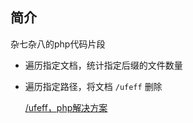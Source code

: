 
## 简介

杂七杂八的php代码片段


- 遍历指定文档，统计指定后缀的文件数量

- 遍历指定路径，将文档 `/ufeff` 删除  []()

    [/ufeff，php解决方案](https://blog.csdn.net/qq_21119773/article/details/51878157)


